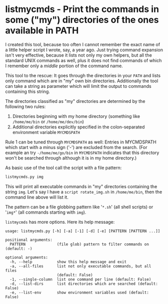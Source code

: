 # listmycmds - Print the commands in some ("my") directories of the ones available in PATH

I created this tool, because too often I cannot remember the exact name of a
little helper script I wrote, say, a year ago. Just trying command expansion
isn't very effective, because it lists not only my own helpers, but all the
standard UNIX commands as well, plus it does not find commands of which I
remember only a *middle* portion of the command name.

This tool to the rescue: It goes through the directories in your `PATH` and
lists only command which are in "my" own bin directories. Additionally the tool
can take a string as parameter which will limit the output to commands
containing this string.

The directories classified as "my" directories are determined by the following
two rules:

1. Directories beginning with my home directory (something like `/home/me/bin`
   or `/home/me/dev/bin`)
2. Additional directories explicitly specified in the colon-separated
   environment variable `MYCMDSPATH`

Rule 1 can be tuned through `MYCMDSPATH` as well: Entries in MYCMDSPATH which
start with a minus sign ('-') are excluded from the search. (For example an try
`-/home/me/go/bin` in `MYCMDSPATH` indicates that this directory won't be
searched through although it is in my home directory.)


As  basic use of the tool call the script with a file pattern:

``` bash
listmycmds.py img
```

This will print all executable commands in "my" directories containing the
string `img`. Let's say I have a `script rotate_img.sh` in `/home/me/bin`, then the
command line above will list it.

The pattern can be a file globbing pattern like '`*.sh`' (all shell scripts) or
'`img*`' (all commands starting with `img`).

`listmycmds` has more options. Here its help message:

```
usage: listmycmds.py [-h] [-a] [-1] [-d] [-e] [PATTERN [PATTERN ...]]

positional arguments:
  PATTERN              (file glob) pattern to filter commands on (default: -)

optional arguments:
  -h, --help           show this help message and exit
  -a, --all-files      list not only executable commands, but all files
                       (default: False)
  -1, --single-column  list one command per line (default: False)
  -d, --list-dirs      list directories which are searched (default: False)
  -e, --list-env       show environment variables used (default: False)
```

<!--  LocalWords:  listmycmds globbing MYCMDSPATH
 -->
